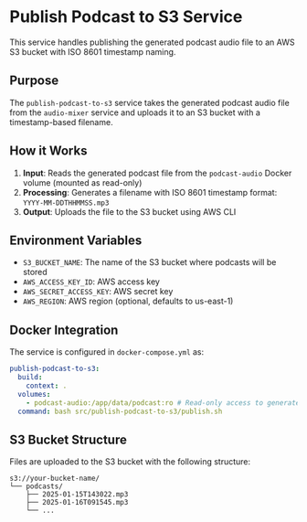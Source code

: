 # Publish Podcast to S3 Service

This service handles publishing the generated podcast audio file to an AWS S3 bucket with ISO 8601 timestamp naming.

## Purpose

The `publish-podcast-to-s3` service takes the generated podcast audio file from the `audio-mixer` service and uploads it to an S3 bucket with a timestamp-based filename.

## How it Works

1. **Input**: Reads the generated podcast file from the `podcast-audio` Docker volume (mounted as read-only)
2. **Processing**: Generates a filename with ISO 8601 timestamp format: `YYYY-MM-DDTHHMMSS.mp3`
3. **Output**: Uploads the file to the S3 bucket using AWS CLI

## Environment Variables

- `S3_BUCKET_NAME`: The name of the S3 bucket where podcasts will be stored
- `AWS_ACCESS_KEY_ID`: AWS access key
- `AWS_SECRET_ACCESS_KEY`: AWS secret key
- `AWS_REGION`: AWS region (optional, defaults to us-east-1)

## Docker Integration

The service is configured in `docker-compose.yml` as:

```yaml
publish-podcast-to-s3:
  build:
    context: .
  volumes:
    - podcast-audio:/app/data/podcast:ro # Read-only access to generated audio
  command: bash src/publish-podcast-to-s3/publish.sh
```

## S3 Bucket Structure

Files are uploaded to the S3 bucket with the following structure:

```
s3://your-bucket-name/
└── podcasts/
    ├── 2025-01-15T143022.mp3
    ├── 2025-01-16T091545.mp3
    └── ...
```

